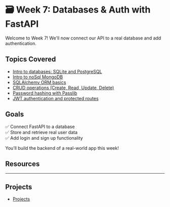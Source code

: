 # 🗃️ Week 7: Databases & Auth with FastAPI

Welcome to Week 7! We'll now connect our API to a real database and add authentication.

## Topics Covered

- [Intro to databases: SQLite and PostgreSQL](./materials/01-intro-to-sql-database/)
- [Intro to noSql MongoDB](./materials/02-intro-to-noSql-database/)
- [SQLAlchemy ORM basics](./materials/03-alchemy-orm/)
- [CRUD operations (Create, Read, Update, Delete)](./materials/04-crud-operations/)
- [Password hashing with Passlib](./materials/05-hash-password/)
- [JWT authentication and protected routes](./materials/06-authentication-authorization/)

## Goals

✅ Connect FastAPI to a database  
✅ Store and retrieve real user data  
✅ Add login and sign up functionality

You’ll build the backend of a real-world app this week!

## Resources

---

## Projects

- [Projects](./projects/README.md)
